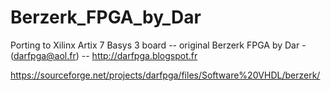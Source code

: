 # Berzerk_FPGA_by_Dar
Porting to Xilinx Artix 7 Basys 3 board -- original Berzerk FPGA by Dar - (darfpga@aol.fr) -- http://darfpga.blogspot.fr

https://sourceforge.net/projects/darfpga/files/Software%20VHDL/berzerk/

